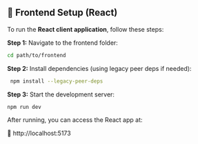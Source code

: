 ## 🎯 **Frontend Setup (React)**

To run the **React client application**, follow these steps:

**Step 1:** Navigate to the frontend folder:
```bash
cd path/to/frontend
```

**Step 2:** Install dependencies (using legacy peer deps if needed):

```bash
 npm install --legacy-peer-deps
```

**Step 3:** Start the development server:

```bash
npm run dev
```

After running, you can access the React app at:

🔗 http://localhost:5173 